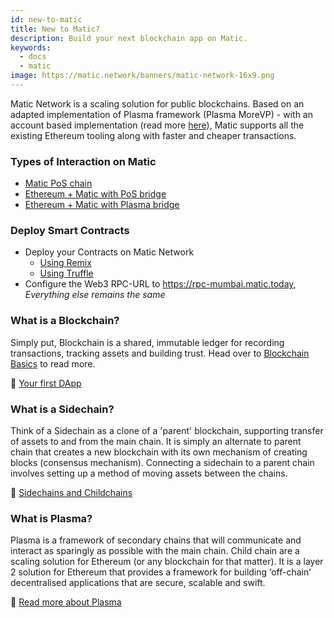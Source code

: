 ```yaml
---
id: new-to-matic
title: New to Matic?
description: Build your next blockchain app on Matic.
keywords:
  - docs
  - matic
image: https://matic.network/banners/matic-network-16x9.png 
---
```

Matic Network is a scaling solution for public blockchains. Based on an adapted implementation of Plasma framework (Plasma MoreVP) - with an account based implementation (read more [here](https://ethresear.ch/t/account-based-plasma-morevp/5480)), Matic supports all the existing Ethereum tooling along with faster and cheaper transactions.

### Types of Interaction on Matic

* [Matic PoS chain](/docs/develop/getting-started)
* [Ethereum + Matic with PoS bridge](https://docs.matic.today/docs/develop/ethereum-matic/plasma/getting-started)
* [Ethereum + Matic with Plasma bridge](https://docs.matic.today/docs/develop/ethereum-matic/pos/getting-started)

### Deploy Smart Contracts

<!-- ### Are you an Experience Blockchain Developer? -->

* Deploy your Contracts on Matic Network
    - [Using Remix](/docs/develop/remix)
    - [Using Truffle](/docs/develop/truffle)
* Configure the Web3 RPC-URL to https://rpc-mumbai.matic.today, *Everything else remains the same*

### What is a Blockchain?
Simply put, Blockchain is a shared, immutable ledger for recording transactions, tracking assets and building trust. Head over to [Blockchain Basics](blockchain-basics/blockchain) to read more.

:movie_camera: [Your first DApp](https://www.youtube.com/watch?v=rzvk2kdjr2I)

### What is a Sidechain?
Think of a Sidechain as a clone of a 'parent' blockchain, supporting transfer of assets to and from the main chain. It is simply an alternate to parent chain that creates a new blockchain with its own mechanism of creating blocks (consensus mechanism). Connecting a sidechain to a parent chain involves setting up a method of moving assets between the chains.

:page_facing_up: [Sidechains and Childchains](https://hackernoon.com/what-are-sidechains-and-childchains-7202cc9e5994)
### What is Plasma?
Plasma is a framework of secondary chains that will communicate and interact as sparingly as possible with the main chain. Child chain are a scaling solution for Ethereum (or any blockchain for that matter).
It is a layer 2 solution for Ethereum that provides a framework for building ‘off-chain’ decentralised applications that are secure, scalable and swift.

:page_facing_up: [Read more about Plasma](blockchain-basics/sidechain)
